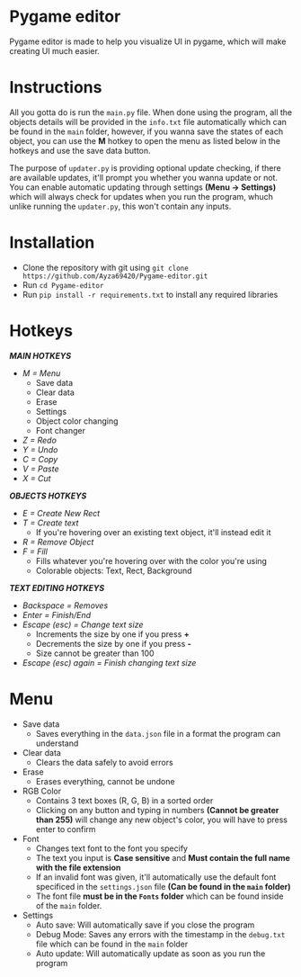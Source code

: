 # Pygame editor

Pygame editor is made to help you visualize UI in pygame, which will make creating UI much easier.

# Instructions

All you gotta do is run the `main.py` file. When done using the program, all the objects details will be provided in the ``info.txt`` file automatically which can be found in the ``main`` folder, however, if you wanna save the states of each object, you can use the **M** hotkey to open the menu as listed below in the hotkeys and use the save data button.

The purpose of ``updater.py`` is providing optional update checking, if there are available updates, it'll prompt you whether you wanna update or not. You can enable automatic updating through settings **(Menu -> Settings)** which will always check for updates when you run the program, whuch unlike running the ``updater.py``, this won't contain any inputs.

# Installation

- Clone the repository with git using ```git clone https://github.com/Ayza69420/Pygame-editor.git```
- Run ``cd Pygame-editor``
- Run ``pip install -r requirements.txt`` to install any required libraries

# Hotkeys

***MAIN HOTKEYS***

- *M = Menu*  
  - Save data
  - Clear data
  - Erase
  - Settings
  - Object color changing
  - Font changer
- *Z = Redo*  
- *Y = Undo*  
- *C = Copy*
- *V = Paste*  
- *X = Cut*  

***OBJECTS HOTKEYS***  

- *E = Create New Rect*  
- *T = Create text*  
  - If you're hovering over an existing text object, it'll instead edit it
- *R = Remove Object*  
- *F = Fill*
  - Fills whatever you're hovering over with the color you're using
  - Colorable objects: Text, Rect, Background

***TEXT EDITING HOTKEYS***

- *Backspace = Removes*  
- *Enter = Finish/End*  
- *Escape (esc) = Change text size*  
  - Increments the size by one if you press **+**
  - Decrements the size by one if you press **-**
  - Size cannot be greater than 100
- *Escape (esc) again = Finish changing text size*  

# Menu

- Save data
  - Saves everything in the `data.json` file in a format the program can understand
- Clear data
  - Clears the data safely to avoid errors
- Erase
  - Erases everything, cannot be undone
- RGB Color
  - Contains 3 text boxes (R, G, B) in a sorted order
  - Clicking on any button and typing in numbers **(Cannot be greater than 255)** will change any new object's color, you will have to press enter to confirm
- Font
  - Changes text font to the font you specify
  - The text you input is **Case sensitive** and **Must contain the full name with the file extension**
  - If an invalid font was given, it'll automatically use the default font specificed in the `settings.json` file **(Can be found in the `main` folder)**
  - The font file **must be in the `Fonts` folder** which can be found inside of the `main` folder.
- Settings
  - Auto save: Will automatically save if you close the program
  - Debug Mode: Saves any errors with the timestamp in the `debug.txt` file which can be found in the `main` folder
  - Auto update: Will automatically update as soon as you run the program
